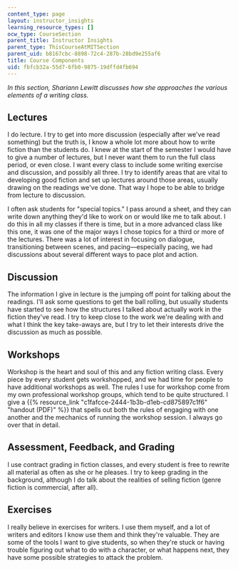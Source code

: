 ```yaml
---
content_type: page
layout: instructor_insights
learning_resource_types: []
ocw_type: CourseSection
parent_title: Instructor Insights
parent_type: ThisCourseAtMITSection
parent_uid: b8167cbc-8898-72c4-287b-28bd9e255af6
title: Course Components
uid: fbfcb32a-55d7-6fb0-9875-19dffd4fb694
---
```


_In this section, Shariann Lewitt discusses how she approaches the various elements of a writing class._

Lectures
--------

I do lecture. I try to get into more discussion (especially after we've read something) but the truth is, I know a whole lot more about how to write fiction than the students do. I knew at the start of the semester I would have to give a number of lectures, but I never want them to run the full class period, or even close. I want every class to include some writing exercise and discussion, and possibly all three. I try to identify areas that are vital to developing good fiction and set up lectures around those areas, usually drawing on the readings we've done. That way I hope to be able to bridge from lecture to discussion.

I often ask students for "special topics." I pass around a sheet, and they can write down anything they'd like to work on or would like me to talk about. I do this in all my classes if there is time, but in a more advanced class like this one, it was one of the major ways I chose topics for a third or more of the lectures. There was a lot of interest in focusing on dialogue, transitioning between scenes, and pacing—especially pacing, we had discussions about several different ways to pace plot and action.

Discussion
----------

The information I give in lecture is the jumping off point for talking about the readings. I'll ask some questions to get the ball rolling, but usually students have started to see how the structures I talked about actually work in the fiction they've read. I try to keep close to the work we're dealing with and what I think the key take-aways are, but I try to let their interests drive the discussion as much as possible.

Workshops
---------

Workshop is the heart and soul of this and any fiction writing class. Every piece by every student gets workshopped, and we had time for people to have additional workshops as well. The rules I use for workshop come from my own professional workshop groups, which tend to be quite structured. I give a {{% resource_link "c1fafcce-2444-1b3b-d1eb-cd875897c1f6" "handout (PDF)" %}} that spells out both the rules of engaging with one another and the mechanics of running the workshop session. I always go over that in detail.

Assessment, Feedback, and Grading
---------------------------------

I use contract grading in fiction classes, and every student is free to rewrite all material as often as she or he pleases. I try to keep grading in the background, although I do talk about the realities of selling fiction (genre fiction is commercial, after all).

Exercises
---------

I really believe in exercises for writers. I use them myself, and a lot of writers and editors I know use them and think they're valuable. They are some of the tools I want to give students, so when they're stuck or having trouble figuring out what to do with a character, or what happens next, they have some possible strategies to attack the problem.